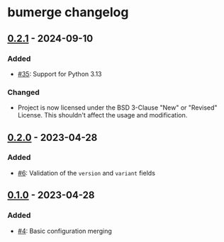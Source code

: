 <!--
SPDX-FileCopyrightText: © 2023 Nikita Karamov <me@kytta.dev>
SPDX-License-Identifier: CC-BY-4.0 OR BSD-3-Clause
-->

<!-- markdownlint-disable MD024 -->

# bumerge changelog

## [0.2.1] - 2024-09-10

### Added

- [#35](https://github.com/kytta/bumerge/pull/35):
  Support for Python 3.13

### Changed

- Project is now licensed under the BSD 3-Clause "New" or "Revised" License.
  This shouldn't affect the usage and modification.

## [0.2.0] - 2023-04-28

### Added

- [#6](https://github.com/kytta/bumerge/pull/6):
  Validation of the `version` and `variant` fields

## [0.1.0] - 2023-04-28

### Added

- [#4](https://github.com/kytta/bumerge/pull/4):
  Basic configuration merging

<!-- Per-version diffs -->

[0.1.0]: https://github.com/kytta/bumerge/compare/386c01fe45029a6d6ef1185cd364a37040795e26...v0.1.0
[0.2.0]: https://github.com/kytta/bumerge/compare/v0.1.0...v0.2.0
[0.2.1]: https://github.com/kytta/bumerge/compare/v0.2.0...v0.2.1
